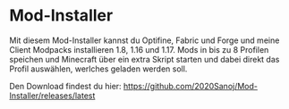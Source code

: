 # Mod-Installer
Mit diesem Mod-Installer kannst du Optifine, Fabric und Forge und meine Client Modpacks installieren 1.8, 1.16 und 1.17. Mods in bis zu 8 Profilen speichen und Minecraft über ein extra Skript starten und dabei direkt das Profil auswählen, werlches geladen werden soll.

Den Download findest du hier: https://github.com/2020Sanoj/Mod-Installer/releases/latest
